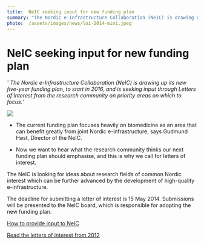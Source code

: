 ```yaml
---
title:  NeIC seeking input for new funding plan 
summary: "The Nordic e-Infrastructure Collaboration (NeIC) is drawing up its new five-year funding plan, to start in 2016, and is seeking input through Letters of Interest from the research community on priority areas on which to focus."
photo:  /assets/images/news/loi-2014-mini.jpeg
---
```


NeIC seeking input for new funding plan
=======================================

*' The Nordic e-Infrastructure Collaboration (NeIC) is drawing up its new five-year funding plan, to start in 2016, and is seeking input through Letters of Interest from the research community on priority areas on which to focus.*'

<a href="{% include baseurl %}/assets/images/news/loi-2014.jpeg"> <img class="smallpic" src="{% include baseurl %}/assets/images/news/loi-2014-mini.jpeg"> </a>

- The current funding plan focuses heavily on biomedicine as an area that can benefit greatly from joint Nordic e-infrastructure, says Gudmund Høst, Director of the NeIC.

- Now we want to hear what the research community thinks our next funding plan should emphasise, and this is why we call for letters of interest.

The NeIC is looking for ideas about research fields of common Nordic interest which can be further advanced by the development of high-quality e-infrastructure.

The deadline for submitting a letter of interest is 15 May 2014. Submissions will be presented to the NeIC board, which is responsible for adopting the new funding plan.

[How to provide input to NeIC](https://wiki.neic.no/w/ext/img_auth.php/a/a9/14-09-01-Invitation-for-Letters-of-Interest.pdf)

[Read the letters of interest from 2012](https://wiki.neic.no/wiki/Letters_of_interest)
